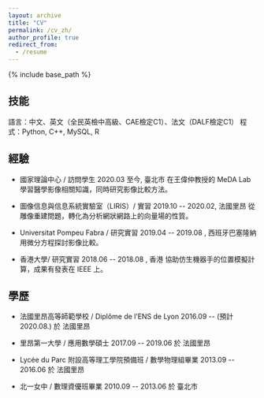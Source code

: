 ```yaml
---
layout: archive
title: "CV"
permalink: /cv_zh/
author_profile: true
redirect_from:
  - /resume
---
```


{% include base_path %}


## 技能

語言：中文、英文（全民英檢中高級、CAE檢定C1）、法文（DALF檢定C1）
程式：Python, C++, MySQL, R 

## 經驗

- 國家理論中心 / 訪問學生
2020.03 至今, 臺北市
在王偉仲教授的 MeDA Lab 學習醫學影像相關知識，同時研究影像比較方法。

- 圖像信息與信息系統實驗室（LIRIS）/ 實習
2019.10 -- 2020.02, 法國里昂
從雕像重建問題，轉化為分析網狀網路上的向量場的性質。

- Universitat Pompeu Fabra / 研究實習
2019.04 -- 2019.08 , 西班牙巴塞隆納
用微分方程探討影像比較。

- 香港大學/ 研究實習
2018.06 -- 2018.08 , 香港
協助仿生機器手的位置模擬計算，成果有發表在 IEEE 上。

## 學歷

- 法國里昂高等師範學校 / Diplôme de l’ENS de Lyon
2016.09 -- (預計2020.08.)  於 法國里昂

- 里昂第一大學 / 應用數學碩士
2017.09 -- 2019.06 於 法國里昂

- Lycée du Parc 附設高等理工學院預備班 / 數學物理組畢業
2013.09 -- 2016.06 於 法國里昂

- 北一女中 / 數理資優班畢業
2010.09 -- 2013.06 於 臺北市
